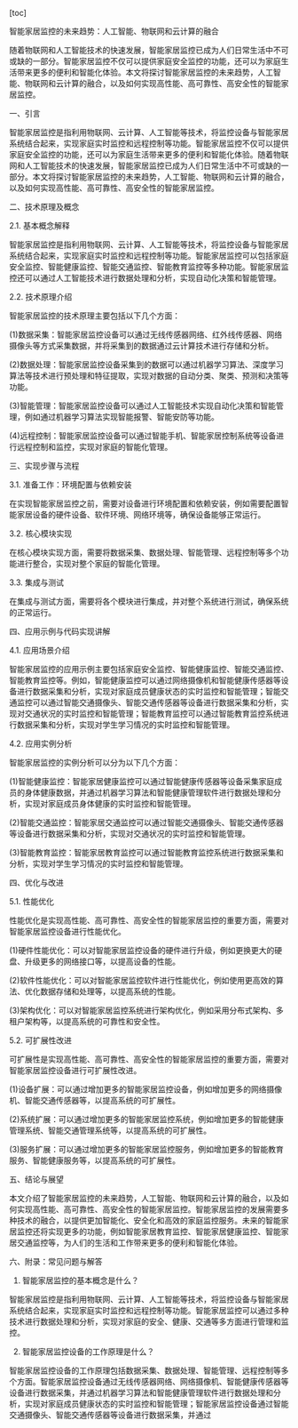 
[toc]                    
                
                
智能家居监控的未来趋势：人工智能、物联网和云计算的融合

随着物联网和人工智能技术的快速发展，智能家居监控已成为人们日常生活中不可或缺的一部分。智能家居监控不仅可以提供家庭安全监控的功能，还可以为家庭生活带来更多的便利和智能化体验。本文将探讨智能家居监控的未来趋势，人工智能、物联网和云计算的融合，以及如何实现高性能、高可靠性、高安全性的智能家居监控。

一、引言

智能家居监控是指利用物联网、云计算、人工智能等技术，将监控设备与智能家居系统结合起来，实现家庭实时监控和远程控制等功能。智能家居监控不仅可以提供家庭安全监控的功能，还可以为家庭生活带来更多的便利和智能化体验。随着物联网和人工智能技术的快速发展，智能家居监控已成为人们日常生活中不可或缺的一部分。本文将探讨智能家居监控的未来趋势，人工智能、物联网和云计算的融合，以及如何实现高性能、高可靠性、高安全性的智能家居监控。

二、技术原理及概念

2.1. 基本概念解释

智能家居监控是指利用物联网、云计算、人工智能等技术，将监控设备与智能家居系统结合起来，实现家庭实时监控和远程控制等功能。智能家居监控可以包括家庭安全监控、智能健康监控、智能交通监控、智能教育监控等多种功能。智能家居监控还可以通过人工智能技术进行数据处理和分析，实现自动化决策和智能管理。

2.2. 技术原理介绍

智能家居监控的技术原理主要包括以下几个方面：

(1)数据采集：智能家居监控设备可以通过无线传感器网络、红外线传感器、网络摄像头等方式采集数据，并将采集到的数据通过云计算技术进行存储和分析。

(2)数据处理：智能家居监控设备采集到的数据可以通过机器学习算法、深度学习算法等技术进行预处理和特征提取，实现对数据的自动分类、聚类、预测和决策等功能。

(3)智能管理：智能家居监控设备可以通过人工智能技术实现自动化决策和智能管理，例如通过机器学习算法实现智能报警、智能安防等功能。

(4)远程控制：智能家居监控设备可以通过智能手机、智能家居控制系统等设备进行远程控制和监控，实现对家庭的智能化管理。

三、实现步骤与流程

3.1. 准备工作：环境配置与依赖安装

在实现智能家居监控之前，需要对设备进行环境配置和依赖安装，例如需要配置智能家居设备的硬件设备、软件环境、网络环境等，确保设备能够正常运行。

3.2. 核心模块实现

在核心模块实现方面，需要将数据采集、数据处理、智能管理、远程控制等多个功能进行整合，实现对整个家庭的智能化管理。

3.3. 集成与测试

在集成与测试方面，需要将各个模块进行集成，并对整个系统进行测试，确保系统的正常运行。

四、应用示例与代码实现讲解

4.1. 应用场景介绍

智能家居监控的应用示例主要包括家庭安全监控、智能健康监控、智能交通监控、智能教育监控等。例如，智能健康监控可以通过网络摄像机和智能健康传感器等设备进行数据采集和分析，实现对家庭成员健康状态的实时监控和智能管理；智能交通监控可以通过智能交通摄像头、智能交通传感器等设备进行数据采集和分析，实现对交通状况的实时监控和智能管理；智能教育监控可以通过智能教育监控系统进行数据采集和分析，实现对学生学习情况的实时监控和智能管理。

4.2. 应用实例分析

智能家居监控的实例分析可以分为以下几个方面：

(1)智能健康监控：智能家居健康监控可以通过智能健康传感器等设备采集家庭成员的身体健康数据，并通过机器学习算法和智能健康管理软件进行数据处理和分析，实现对家庭成员身体健康的实时监控和智能管理。

(2)智能交通监控：智能家居交通监控可以通过智能交通摄像头、智能交通传感器等设备进行数据采集和分析，实现对交通状况的实时监控和智能管理。

(3)智能教育监控：智能家居教育监控可以通过智能教育监控系统进行数据采集和分析，实现对学生学习情况的实时监控和智能管理。

四、优化与改进

5.1. 性能优化

性能优化是实现高性能、高可靠性、高安全性的智能家居监控的重要方面，需要对智能家居监控设备进行性能优化。

(1)硬件性能优化：可以对智能家居监控设备的硬件进行升级，例如更换更大的硬盘、升级更多的网络接口等，以提高设备的性能。

(2)软件性能优化：可以对智能家居监控软件进行性能优化，例如使用更高效的算法、优化数据存储和处理等，以提高系统的性能。

(3)架构优化：可以对智能家居监控系统进行架构优化，例如采用分布式架构、多租户架构等，以提高系统的可靠性和安全性。

5.2. 可扩展性改进

可扩展性是实现高性能、高可靠性、高安全性的智能家居监控的重要方面，需要对智能家居监控设备进行可扩展性改进。

(1)设备扩展：可以通过增加更多的智能家居监控设备，例如增加更多的网络摄像机、智能交通传感器等，以提高系统的可扩展性。

(2)系统扩展：可以通过增加更多的智能家居监控系统，例如增加更多的智能健康管理系统、智能交通管理系统等，以提高系统的可扩展性。

(3)服务扩展：可以通过增加更多的智能家居监控服务，例如增加更多的智能教育服务、智能健康服务等，以提高系统的可扩展性。

五、结论与展望

本文介绍了智能家居监控的未来趋势，人工智能、物联网和云计算的融合，以及如何实现高性能、高可靠性、高安全性的智能家居监控。智能家居监控的发展需要多种技术的融合，以提供更加智能化、安全化和高效的家庭监控服务。未来的智能家居监控还将实现更多的功能，例如智能家居教育监控、智能家居健康监控、智能家居交通监控等，为人们的生活和工作带来更多的便利和智能化体验。

六、附录：常见问题与解答

1. 智能家居监控的基本概念是什么？

智能家居监控是指利用物联网、云计算、人工智能等技术，将监控设备与智能家居系统结合起来，实现家庭实时监控和远程控制等功能。智能家居监控可以通过多种技术进行数据处理和分析，实现对家庭的安全、健康、交通等多方面进行管理和监控。

2. 智能家居监控设备的工作原理是什么？

智能家居监控设备的工作原理包括数据采集、数据处理、智能管理、远程控制等多个方面。智能家居监控设备通过无线传感器网络、网络摄像机、智能健康传感器等设备进行数据采集，并通过机器学习算法和智能健康管理软件进行数据处理和分析，实现对家庭成员健康状态的实时监控和智能管理；智能家居监控设备通过智能交通摄像头、智能交通传感器等设备进行数据采集，并通过

